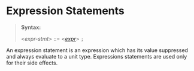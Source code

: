 # Expression Statements

> **Syntax:**
>
> <*expr-stmt*> ::= <*[expr]*> `;`

An expression statement is an expression which has its value suppressed
and always evaluate to a unit type. Expressions statements are used only
for their side effects.

[expr]: ../expressions.md
